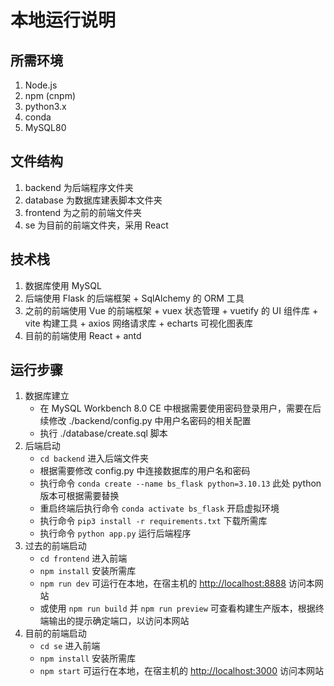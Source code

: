 
# 本地运行说明

## 所需环境

1. Node.js
2. npm (cnpm)
3. python3.x
4. conda
5. MySQL80

## 文件结构

1. backend 为后端程序文件夹
2. database 为数据库建表脚本文件夹
3. frontend 为之前的前端文件夹
4. se 为目前的前端文件夹，采用 React

## 技术栈

1. 数据库使用 MySQL
2. 后端使用 Flask 的后端框架 + SqlAlchemy 的 ORM 工具
3. 之前的前端使用 Vue 的前端框架 + vuex 状态管理 + vuetify 的 UI 组件库 + vite 构建工具 + axios 网络请求库 + echarts 可视化图表库
4. 目前的前端使用 React + antd

## 运行步骤

1. 数据库建立
   * 在 MySQL Workbench 8.0 CE 中根据需要使用密码登录用户，需要在后续修改 ./backend/config.py 中用户名密码的相关配置
   * 执行 ./database/create.sql 脚本
2. 后端启动
   * `cd backend` 进入后端文件夹
   * 根据需要修改 config.py 中连接数据库的用户名和密码
   * 执行命令 `conda create --name bs_flask python=3.10.13` 此处 python 版本可根据需要替换
   * 重启终端后执行命令 `conda activate bs_flask` 开启虚拟环境
   * 执行命令 `pip3 install -r requirements.txt` 下载所需库
   * 执行命令 `python app.py` 运行后端程序
3. 过去的前端启动
   * `cd frontend` 进入前端
   * `npm install` 安装所需库
   * `npm run dev` 可运行在本地，在宿主机的 <http://localhost:8888> 访问本网站
   * 或使用 `npm run build` 并 `npm run preview` 可查看构建生产版本，根据终端输出的提示确定端口，以访问本网站
4. 目前的前端启动
   * `cd se` 进入前端
   * `npm install` 安装所需库
   * `npm start` 可运行在本地，在宿主机的 <http://localhost:3000> 访问本网站
